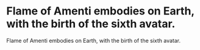 # Flame of Amenti embodies on Earth, with the birth of the sixth avatar.

Flame of Amenti embodies on Earth, with the birth of the sixth avatar.